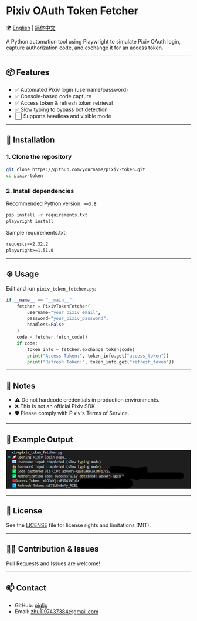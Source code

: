 # Pixiv OAuth Token Fetcher

🌍 [English](README.md) | [简体中文](README.zh-CN.md)

A Python automation tool using Playwright to simulate Pixiv OAuth login, capture authorization code, and exchange it for an access token.

---

## 📦 Features

- ✅ Automated Pixiv login (username/password)
- ✅ Console-based code capture
- ✅ Access token & refresh token retrieval
- ✅ Slow typing to bypass bot detection
- ⬜ Supports ~~headless~~ and visible mode

---

## 🚀 Installation

### 1. Clone the repository

```bash
git clone https://github.com/yourname/pixiv-token.git
cd pixiv-token
```

### 2. Install dependencies

Recommended Python version: `>=3.8`

```bash
pip install -r requirements.txt
playwright install
```

Sample requirements.txt:

```txt
requests==2.32.2
playwright>=1.51.0
```

---

## ⚙️ Usage

Edit and run `pixiv_token_fetcher.py`:

```python
if __name__ == "__main__":
    fetcher = PixivTokenFetcher(
        username="your_pixiv_email",
        password="your_pixiv_password",
        headless=False
    )
    code = fetcher.fetch_code()
    if code:
        token_info = fetcher.exchange_token(code)
        print("Access Token:", token_info.get("access_token"))
        print("Refresh Token:", token_info.get("refresh_token"))
```

---

## 📌 Notes

- ⚠️ Do not hardcode credentials in production environments.
- ❌ This is not an official Pixiv SDK.
- 🛡 Please comply with Pixiv's Terms of Service.

---

## 🧪 Example Output

![example](./docs/example.png)

---

## 📝 License

See the [LICENSE](LICENSE) file for license rights and limitations (MIT).

---

## 🙋‍♀️ Contribution & Issues

Pull Requests and Issues are welcome!

---

## 📫 Contact

- GitHub: [piglig](https://github.com/piglig)
- Email: zhu1197437384@gmail.com
